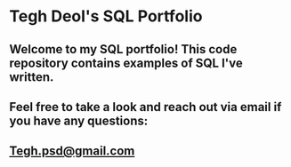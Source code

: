 # Tegh Deol's SQL Portfolio

## Welcome to my SQL portfolio! This code repository contains examples of SQL I've written. 
## Feel free to take a look and reach out via email if you have any questions:
## Tegh.psd@gmail.com
